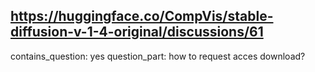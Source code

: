 ## https://huggingface.co/CompVis/stable-diffusion-v-1-4-original/discussions/61

contains_question: yes
question_part: how to request acces download?